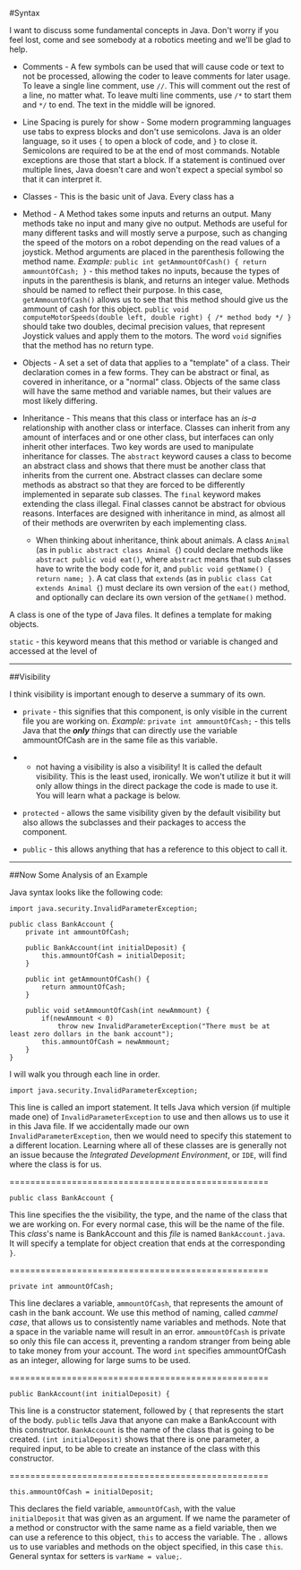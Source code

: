 #Syntax

I want to discuss some fundamental concepts in Java. Don't worry if you feel lost, come and see somebody at a robotics meeting and we'll be glad to help.

* Comments - A few symbols can be used that will cause code or text to not be processed, allowing the coder to leave comments for later usage.
To leave a single line comment, use `//`. This will comment out the rest of a line, no matter what.
To leave multi line comments, use `/*` to start them and `*/` to end. The text in the middle will be ignored.

* Line Spacing is purely for show - Some modern programming languages use tabs to express blocks and don't use semicolons.
Java is an older language, so it uses `{` to open a block of code, and `}` to close it.
Semicolons are required to be at the end of most commands. Notable exceptions are those that start a block. If a statement is continued over multiple lines, Java doesn't care and won't expect a special symbol so that it can interpret it.

* Classes - This is the basic unit of Java. Every class has a 

* Method - A Method takes some inputs and returns an output. Many methods take no input and many give no output. Methods are useful for many different tasks and will mostly serve a purpose, such as changing the speed of the motors on a robot depending on the read values of a joystick.
Method arguments are placed in the parenthesis following the method name.
_Example:_ `public int getAmmountOfCash() { return ammountOfCash; }` - this method takes no inputs, because the types of inputs in the parenthesis is blank, and returns an integer value. Methods should be named to reflect their purpose. In this case, `getAmmountOfCash()` allows us to see that this method should give us the ammount of cash for this object.
`public void computeMotorSpeeds(double left, double right) { /* method body */ }` should take two doubles, decimal precision values, that represent Joystick values and apply them to the motors. The word `void` signifies that the method has no return type.

* Objects - A set a set of data that applies to a "template" of a class. Their declaration comes in a few forms. They can be abstract or final, as covered in inheritance, or a "normal" class. Objects of the same class will have the same method and variable names, but their values are most likely differing.

* Inheritance - This means that this class or interface has an *is-a* relationship with another class or interface. Classes can inherit from any amount of interfaces and or one other class, but interfaces can only inherit other interfaces. Two key words are used to manipulate inheritance for classes. The `abstract` keyword causes a class to become an abstract class and shows that there must be another class that inherits from the current one. Abstract classes can declare some methods as abstract so that they are forced to be differently implemented in separate sub classes. The `final` keyword makes extending the class illegal. Final classes cannot be abstract for obvious reasons.  Interfaces are designed with inheritance in mind, as almost all of their methods are overwriten by each implementing class.
    * When thinking about inheritance, think about animals. A class `Animal` (as in `public abstract class Animal {`) could declare methods like `abstract public void eat()`, where `abstract` means that sub classes have to write the body code for it, and `public void getName() { return name; }`. A cat class that `extends` (as in `public class Cat extends Animal {`) must declare its own version of the `eat()` method, and optionally can declare its own version of the `getName()` method.

A class is one of the type of Java files. It defines a template for making objects.

`static` - this keyword means that this method or variable is changed and accessed at the level of 

--------------------------------------------------

##Visibility

I think visibility is important enough to deserve a summary of its own.

* `private` - this signifies that this component, is only visible in the current file you are working on.
_Example:_ `private int ammountOfCash;` - this tells Java that the _**only** things_ that can directly use the variable ammountOfCash are in the same file as this variable.

* - not having a visibility is also a visibility! It is called the default visibility. This is the least used, ironically. We won't utilize it but it will only allow things in the direct package the code is made to use it. You will learn what a package is below.

* `protected` - allows the same visibility given by the default visibility but also allows the subclasses and their packages to access the component.

* `public` - this allows anything that has a reference to this object to call it.

--------------------------------------------------

##Now Some Analysis of an Example

Java syntax looks like the following code:

    import java.security.InvalidParameterException;

    public class BankAccount {
    	private int ammountOfCash;
    
    	public BankAccount(int initialDeposit) {
    		this.ammountOfCash = initialDeposit;
    	}
    
    	public int getAmmountOfCash() {
    		return ammountOfCash;
    	}

    	public void setAmmountOfCash(int newAmmount) {
    		if(newAmmount < 0)
    			throw new InvalidParameterException("There must be at least zero dollars in the bank account");
    		this.ammountOfCash = newAmmount;
    	}
    }

I will walk you through each line in order.

    import java.security.InvalidParameterException;

This line is called an import statement. It tells Java which version (if multiple made one) of `InvalidParameterException` to use and then allows us to use it in this Java file. If we accidentally made our own `InvalidParameterException`, then we would need to specify this statement to a different location. Learning where all of these classes are is generally not an issue because the *Integrated Development Environment*, or `IDE`, will find where the class is for us.

==================================================

    public class BankAccount {

This line specifies the the visibility, the type, and the name of the class that we are working on. For every normal case, this will be the name of the file. This *class*'s name is BankAccount and this *file* is named `BankAccount.java`. It will specify a template for object creation that ends at the corresponding `}`.

==================================================

    private int ammountOfCash;
    
This line declares a variable, `ammountOfCash`, that represents the amount of cash in the bank account. We use this method of naming, called *cammel case*, that allows us to consistently name variables and methods. Note that a space in the variable name will result in an error. `ammountOfCash` is private so only this file can access it, preventing a random stranger from being able to take money from your account. The word `int` specifies ammountOfCash as an integer, allowing for large sums to be used.

==================================================

    public BankAccount(int initialDeposit) {

This line is a constructor statement, followed by `{` that represents the start of the body. `public` tells Java that anyone can make a BankAccount with this constructor. `BankAccount` is the name of the class that is going to be created. `(int initialDeposit)` shows that there is one parameter, a required input, to be able to create an instance of the class with this constructor.

==================================================

    this.ammountOfCash = initialDeposit;

This declares the field variable, `ammountOfCash`, with the value `initialDeposit` that was given as an argument. If we name the parameter of a method or constructor with the same name as a field variable, then we can use a reference to this object, `this` to access the variable. The `.` allows us to use variables and methods on the object specified, in this case `this`.  General syntax for setters is `varName = value;`.
